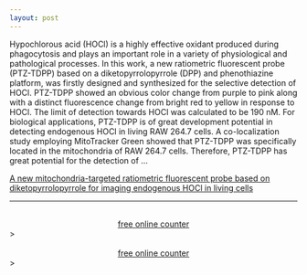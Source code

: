 ```yaml
---
layout: post
---
```


Hypochlorous acid (HOCl) is a highly effective oxidant produced during phagocytosis and plays an important role in a variety of physiological and pathological processes. In this work, a new ratiometric fluorescent probe (PTZ-TDPP) based on a diketopyrrolopyrrole (DPP) and phenothiazine platform, was firstly designed and synthesized for the selective detection of HOCl. PTZ-TDPP showed an obvious color change from purple to pink along with a distinct fluorescence change from bright red to yellow in response to HOCl. The limit of detection towards HOCl was calculated to be 190 nM. For biological applications, PTZ-TDPP is of great development potential in detecting endogenous HOCl in living RAW 264.7 cells. A co-localization study employing MitoTracker Green showed that PTZ-TDPP was specifically located in the mitochondria of RAW 264.7 cells. Therefore, PTZ-TDPP has great potential for the detection of …

[A new mitochondria-targeted ratiometric fluorescent probe based on diketopyrrolopyrrole for imaging endogenous HOCl in living cells](https://pubs.rsc.org/en/content/articlehtml/2018/an/c8an01469h)

---
<!--<script id="_wau5gd">var _wau = _wau || []; _wau.push(["map", "37h4p2hyjt",-->
<!--"5gd", "250", "125", "natural", "heart-orange"]);</script><script async-->
<!--src="//waust.at/m.js"></script>-->
<!--<script type='text/javascript' id='clustrmaps' src='//cdn.clustrmaps.com/map_v2.js?cl=cbcbcb&w=268&t=tt&d=OgOFwzpMBepBBM2Mv4d_7vzmatesKId06ou9bh8EtyM&cmo=5fa08c&cmn=5fa08c'></script>-->
<!--<center><a href="https://livetrafficfeed.com/live-maps-visitor" data-size="60"-->
<!--data-type="2" data-root="0" id="LTF_mapjs_website">Maps Visitor</a><script-->
<!--type="text/javascript"-->
<!--src="//cdn.livetrafficfeed.com/static/mapjs/live.v2.js"></script><noscript><a-->
<!--href="http://livetrafficfeed.com/live-maps-visitor">Maps Visitor</a><a-->
<!--href="https://w3seotools.com">SEO audit tools</a></noscript></center>-->
<!--<center><a href="https://livetrafficfeed.com/hit-counter" data-root="0"-->
<!--data-unique="0" data-style="6" data-min="7" data-start="1"-->
<!--id="LTF_hitcounter">Website Hit Counters</a><script type="text/javascript"-->
<!--src="//cdn.livetrafficfeed.com/static/hitcounterjs/live.js"></script></center><noscript><a-->
<!--href="https://livetrafficfeed.com/hit-counter">Website Hit-->
<!--Counters</a></noscript>-->
<!-- BEGIN: Powered by Supercounters.com -->
<center><script type="text/javascript"
src="//widget.supercounters.com/ssl/map.js"></script><script
type="text/javascript">var sc_map_var = sc_map_var ||
[];sc_map(1628656,"112288","ff0000",40)</script><br><noscript><a
href="http://www.supercounters.com/">free online counter</a></noscript>
</center>
<!-- END: Powered by Supercounters.com -->
>
<!-- BEGIN: Powered by Supercounters.com -->
<center><script type="text/javascript"
src="//widget.supercounters.com/ssl/hit.js"></script><script
type="text/javascript">sc_hit(1628657,3,7);</script><br><noscript><a
href="http://www.supercounters.com/">free online counter</a></noscript>
</center>
<!-- END: Powered by Supercounters.com -->
>
